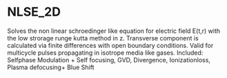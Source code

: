 # NLSE_2D
Solves the non linear schroedinger like equation for electric field E(t,r) with the low strorage runge kutta method in z.
Transverse component is calculated via finite differences with open boundary conditions.
Valid for multicycle pulses propagating in isotrope media like gases.
Included: Selfphase Modulation + Self focusing, GVD, Divergence, Ionizationloss, Plasma defocusing+ Blue Shift
